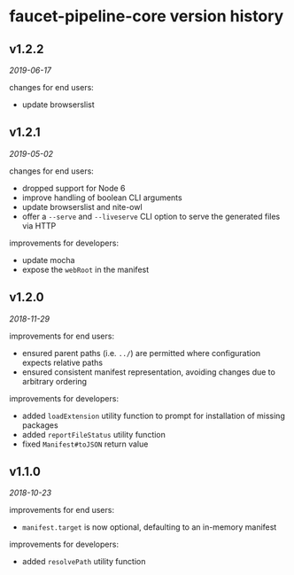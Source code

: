 faucet-pipeline-core version history
====================================

v1.2.2
------

_2019-06-17_

changes for end users:

* update browserslist

v1.2.1
------

_2019-05-02_

changes for end users:

* dropped support for Node 6
* improve handling of boolean CLI arguments
* update browserslist and nite-owl
* offer a `--serve` and `--liveserve` CLI option to serve the generated files
  via HTTP

improvements for developers:

* update mocha
* expose the `webRoot` in the manifest


v1.2.0
------

_2018-11-29_

improvements for end users:

* ensured parent paths (i.e. `../`) are permitted where configuration expects
  relative paths
* ensured consistent manifest representation, avoiding changes due to arbitrary
  ordering

improvements for developers:

* added `loadExtension` utility function to prompt for installation of missing
  packages
* added `reportFileStatus` utility function
* fixed `Manifest#toJSON` return value


v1.1.0
------

_2018-10-23_

improvements for end users:

* `manifest.target` is now optional, defaulting to an in-memory manifest

improvements for developers:

* added `resolvePath` utility function

